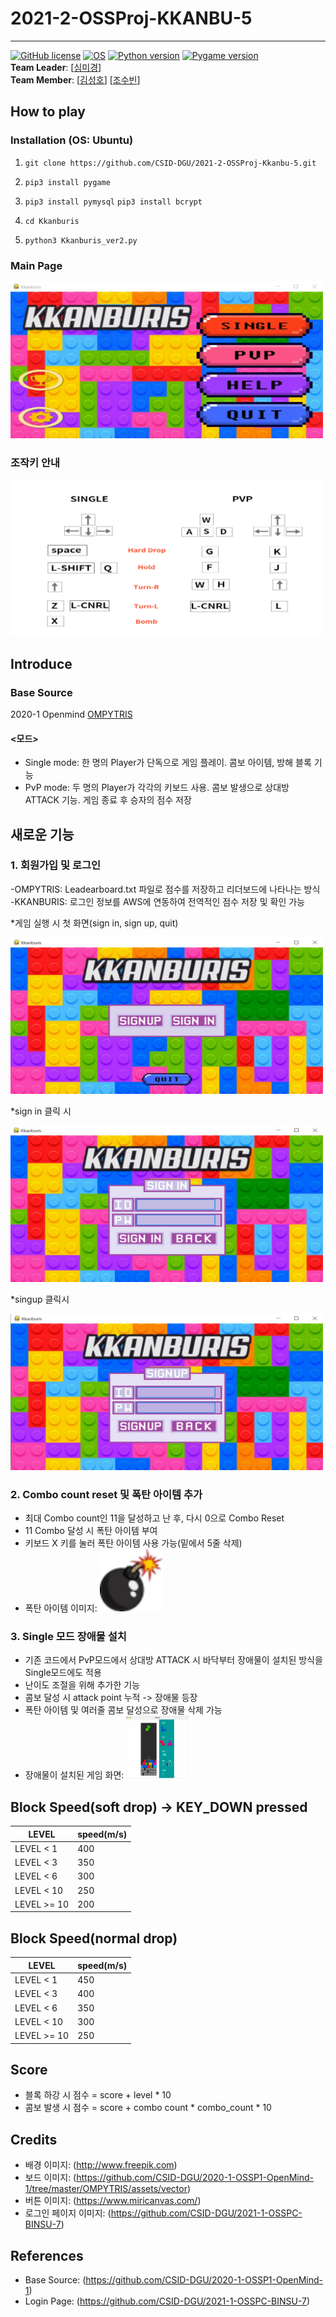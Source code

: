 # 2021-2-OSSProj-KKANBU-5
-------------
[![GitHub license](https://img.shields.io/badge/license-MIT-lightgrey.svg)](https://github.com/CSID-DGU/2021-2-OSSProj-Kkanbu-5/blob/main/LICENSE)
[![OS](https://img.shields.io/badge/OS-ubuntu-red)](https://ubuntu.com)
[![Python version](https://img.shields.io/badge/python-3.5.2-brightgreen.svg)](https://www.python.org)
[![Pygame version](https://img.shields.io/badge/pygame-2.0.0-yellow.svg)](http://pygame.org)  
**Team Leader**: [[심미경](https://github.com/Sim-mi-gyeong)]   
**Team Member**: [[김성호](https://github.com/sungho17)]
                 [[조수빈](https://github.com/jo-soobin)]

## How to play
### Installation (OS: Ubuntu)
1. `git clone https://github.com/CSID-DGU/2021-2-OSSProj-Kkanbu-5.git ` 

2. `pip3 install pygame` 

3. `pip3 install pymysql` 
   `pip3 install bcrypt` 

3. `cd Kkanburis` 

4. `python3 Kkanburis_ver2.py` 

### Main Page
<img src="Kkanburis/assets/vector/main_page.JPG" width="500" height="250"> 

### 조작키 안내
<img src="Kkanburis/assets/vector/help_contents.png" width="500" height="250"> 

## Introduce
### Base Source
2020-1 Openmind [OMPYTRIS](https://github.com/CSID-DGU/2020-1-OSSP1-OpenMind-1)

#### <모드>
- Single mode: 한 명의 Player가 단독으로 게임 플레이. 콤보 아이템, 방해 블록 기능
- PvP mode: 두 명의 Player가 각각의 키보드 사용. 콤보 발생으로 상대방 ATTACK 기능. 게임 종료 후 승자의 점수 저장
  
## 새로운 기능

### 1. 회원가입 및 로그인  
 -OMPYTRIS: Leadearboard.txt 파일로 점수를 저장하고 리더보드에 나타나는 방식   
 -KKANBURIS: 로그인 정보를 AWS에 연동하여 전역적인 점수 저장 및 확인 가능


 *게임 실행 시 첫 화면(sign in, sign up, quit)

<img src="Kkanburis/assets/vector/login_main.JPG" width="500" height="250">   

 *sign in 클릭 시

<img src="Kkanburis/assets/vector/signin_page.JPG" width="500" height="250">

 *singup 클릭시
  
<img src="Kkanburis/assets/vector/singup_page.JPG" width="500" height="250">  

### 2. Combo count reset 및 폭탄 아이템 추가
  - 최대 Combo count인 11을 달성하고 난 후, 다시 0으로 Combo Reset
  - 11 Combo 달성 시 폭탄 아이템 부여
  - 키보드 X 키를 눌러 폭탄 아이템 사용 가능(밑에서 5줄 삭제)
  - 폭탄 아이템 이미지: <img src="Kkanburis/item/bomb_powerup.png" width="100" height="100">  
  

### 3. Single 모드 장애물 설치
  - 기존 코드에서 PvP모드에서 상대방 ATTACK 시 바닥부터 장애물이 설치된 방식을 Single모드에도 적용
  - 난이도 조절을 위해 추가한 기능
  - 콤보 달성 시 attack point 누적 -> 장애물 등장
  - 폭탄 아이템 및 여러줄 콤보 달성으로 장애물 삭제 가능 
  - 장애물이 설치된 게임 화면:
    <img src="Kkanburis/assets/vector/attack_image.png" width="100" height="100">  

## Block Speed(soft drop) -> KEY_DOWN pressed
| LEVEL           | speed(m/s)   |
|-----------------|--------------|
| LEVEL < 1       | 400          |
| LEVEL < 3       | 350          |
| LEVEL < 6       | 300          |
| LEVEL < 10      | 250          |
| LEVEL >= 10     | 200          |

## Block Speed(normal drop)
| LEVEL           | speed(m/s)   |
|-----------------|--------------|
| LEVEL < 1       | 450          |
| LEVEL < 3       | 400          |
| LEVEL < 6       | 350          |
| LEVEL < 10      | 300          |
| LEVEL >= 10     | 250          |

## Score
  - 블록 하강 시 점수 = score + level * 10
  - 콤보 발생 시 점수 = score + combo count * combo_count * 10 

## Credits
* 배경 이미지: (http://www.freepik.com)  
* 보드 이미지: (https://github.com/CSID-DGU/2020-1-OSSP1-OpenMind-1/tree/master/OMPYTRIS/assets/vector)
* 버튼 이미지: (https://www.miricanvas.com/)
* 로그인 페이지 이미지: (https://github.com/CSID-DGU/2021-1-OSSPC-BINSU-7)  

## References
* Base Source: (https://github.com/CSID-DGU/2020-1-OSSP1-OpenMind-1)  
* Login Page: (https://github.com/CSID-DGU/2021-1-OSSPC-BINSU-7)  